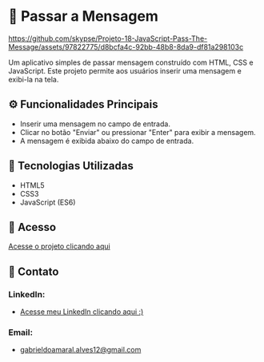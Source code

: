 # 📨 Passar a Mensagem

https://github.com/skypse/Projeto-18-JavaScript-Pass-The-Message/assets/97822775/d8bcfa4c-92bb-48b8-8da9-df81a298103c

Um aplicativo simples de passar mensagem construído com HTML, CSS e JavaScript. Este projeto permite aos usuários inserir uma mensagem e exibi-la na tela.


## ⚙️ Funcionalidades Principais

- Inserir uma mensagem no campo de entrada.
- Clicar no botão "Enviar" ou pressionar "Enter" para exibir a mensagem.
- A mensagem é exibida abaixo do campo de entrada.

## 🚀 Tecnologias Utilizadas

- HTML5
- CSS3
- JavaScript (ES6)

## 🔗 Acesso

[Acesse o projeto clicando aqui](https://skypse.github.io/Projeto-18-JavaScript-Pass-The-Message/)

## 📧 Contato

### LinkedIn:
- [Acesse meu LinkedIn clicando aqui :)](https://www.linkedin.com/in/gabriel-do-amaral-alves-3a1055236/)

### Email:
- gabrieldoamaral.alves12@gmail.com
